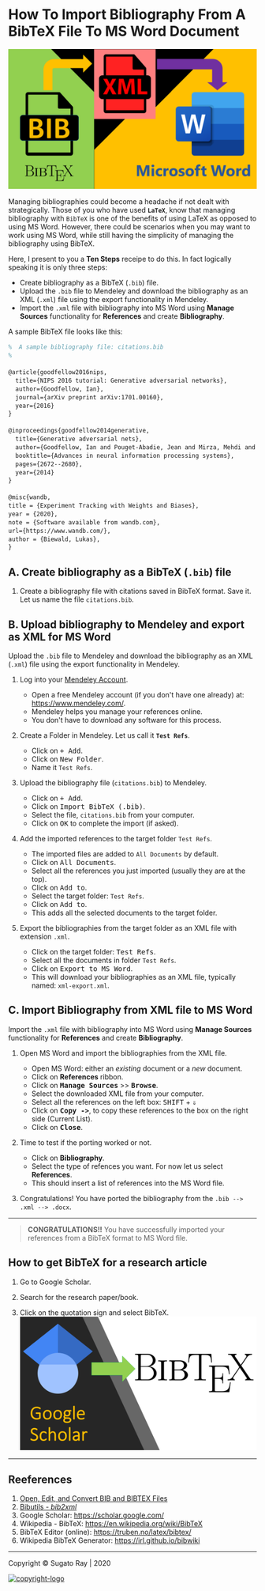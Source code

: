 # How To Import Bibliography From A BibTeX File To MS Word Document

[![landing-image][#image-bibtex-xml-msword]][#image-bibtex-xml-msword]

[#image-bibtex-xml-msword]: resources/bibtex_to_xml_to_msword_front-page.png

Managing bibliographies could become a headache if not dealt with strategically. Those of you who have used **`LaTeX`**, know that managing bibliography with `BibTeX` is one of the benefits of using LaTeX as opposed to using MS Word. However, there could be scenarios when you may want to work using MS Word, while still having the simplicity of managing the bibliography using BibTeX.

Here, I present to you a **Ten Steps** receipe to do this. In fact logically speaking it is only three steps: 

- Create bibliography as a BibTeX (`.bib`) file.
- Upload the `.bib` file to Mendeley and download the bibliography as an XML (`.xml`) file using the export functionality in Mendeley.
- Import the `.xml` file with bibliography into MS Word using **Manage Sources** functionality for **References** and create **Bibliography**.

A sample BibTeX file looks like this:

```latex
%  A sample bibliography file: citations.bib
%  

@article{goodfellow2016nips,
  title={NIPS 2016 tutorial: Generative adversarial networks},
  author={Goodfellow, Ian},
  journal={arXiv preprint arXiv:1701.00160},
  year={2016}
}

@inproceedings{goodfellow2014generative,
  title={Generative adversarial nets},
  author={Goodfellow, Ian and Pouget-Abadie, Jean and Mirza, Mehdi and Xu, Bing and Warde-Farley, David and Ozair, Sherjil and Courville, Aaron and Bengio, Yoshua},
  booktitle={Advances in neural information processing systems},
  pages={2672--2680},
  year={2014}
}

@misc{wandb,
title = {Experiment Tracking with Weights and Biases},
year = {2020},
note = {Software available from wandb.com},
url={https://www.wandb.com/},
author = {Biewald, Lukas},
}
```

## A. Create bibliography as a BibTeX (`.bib`) file

1. Create a bibliography file with citations saved in BibTeX format. 
   Save it. Let us name the file `citations.bib`.

## B. Upload bibliography to Mendeley and export as XML for MS Word

Upload the `.bib` file to Mendeley and download the bibliography as an XML (`.xml`) file using the export functionality in Mendeley.

1. Log into your [Mendeley Account][#mendeley].
   - Open a free Mendeley account (if you don't have one already) at: https://www.mendeley.com/. 
   - Mendeley helps you manage your references online. 
   - You don't have to download any software for this process.

   [#mendeley]: https://www.mendeley.com/

1. Create a Folder in Mendeley. Let us call it **`Test Refs`**.
   - Click on <kbd>+ Add</kbd>.
   - Click on <kbd>New Folder</kbd>.
   - Name it `Test Refs`.

1. Upload the bibliography file (`citations.bib`) to Mendeley.
   - Click on <kbd>+ Add</kbd>.
   - Click on <kbd>Import BibTeX (.bib)</kbd>.
   - Select the file, `citations.bib` from your computer.
   - Click on <kbd>OK</kbd> to complete the import (if asked).

1. Add the imported references to the target folder `Test Refs`. 
   - The imported files are added to `All Documents` by default.
   - Click on <kbd>All Documents</kbd>.
   - Select all the references you just imported (usually they are at the top).
   - Click on <kbd>Add to</kbd>.
   - Select the target folder: `Test Refs`.
   - Click on <kbd>Add to</kbd>.
   - This adds all the selected documents to the target folder.

1. Export the bibliographies from the target folder as an XML file with extension `.xml`.
   - Click on the target folder: <kbd>Test Refs</kbd>.
   - Select all the documents in folder `Test Refs`.
   - Click on <kbd>Export to MS Word</kbd>.
   - This will download your bibliographies as an XML file, typically named: `xml-export.xml`.

## C. Import Bibliography from XML file to MS Word

Import the `.xml` file with bibliography into MS Word using **Manage Sources** functionality for **References** and create **Bibliography**.

1. Open MS Word and import the bibliographies from the XML file.
   - Open MS Word: either an *existing* document or a *new* document.
   - Click on **References** ribbon.
   - Click on <kbd>**Manage Sources**</kbd> >> <kbd>**Browse**</kbd>.
   - Select the downloaded XML file from your computer.
   - Select all the references on the left box: <kbd>SHIFT</kbd> + <kbd>⇓</kbd>
   - Click on <kbd>**Copy ->**</kbd>, to copy these references to the box on the right side (Current List).
   - Click on <kbd>**Close**</kbd>.

1. Time to test if the porting worked or not. 
   - Click on **Bibliography**.
   - Select the type of refences you want. For now let us select **References**.
   - This should insert a list of references into the MS Word file.

1. Congratulations! You have ported the bibliography from the `.bib --> .xml --> .docx`. 

---

> **CONGRATULATIONS!!** You have successfully imported your references from a BibTeX format to MS Word file. 

## How to get BibTeX for a research article

1. Go to Google Scholar.
2. Search for the research paper/book.
3. Click on the quotation sign and select BibTeX.
   [![BibTeX from Google Scholar][#front-page-google-scholar-bibtex]][#yt-google-scholar-bibtex]

   [#yt-google-scholar-bibtex]: https://youtu.be/aB_W2RORVdw
   [#front-page-google-scholar-bibtex]: resources/Google_Scholar_BibTeX_Demo_FrontPage.png
   [#cite-google-scholar]: resources/google_scholar_search_example.png 

---

## Reeferences

1. [Open, Edit, and Convert BIB and BIBTEX Files](https://www.lifewire.com/bibtex-file-2619874)
2. [Bibutils - *bib2xml*](http://bibutils.refbase.org/#bib2xml)
3. Google Scholar: https://scholar.google.com/
4. Wikipedia - BibTeX: https://en.wikipedia.org/wiki/BibTeX
5. BibTeX Editor (online): https://truben.no/latex/bibtex/
6. Wikipedia BibTeX Generator: https://irl.github.io/bibwiki

---

Copyright &copy; Sugato Ray | 2020

[![copyright-logo][#copyright-badge-dynamic]][#copyright-badge-dynamic]

[#copyright-badge-dynamic]: https://badgen.net/https/copyright-badge-rbydof6akjgg.runkit.sh/America/Chicago+++name=sugatoray&color=green&start_year=2020
